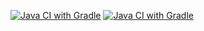 [![Java CI with Gradle](https://github.com/NikitaLeon/Selenium/actions/workflows/gradle.yml/badge.svg)](https://github.com/NikitaLeon/Selenium/actions/workflows/gradle.yml)
[![Java CI with Gradle](https://github.com/NikitaLeon/Selenium/actions/workflows/gradle.yml/badge.svg)](https://github.com/NikitaLeon/Selenium/actions/workflows/gradle.yml)
